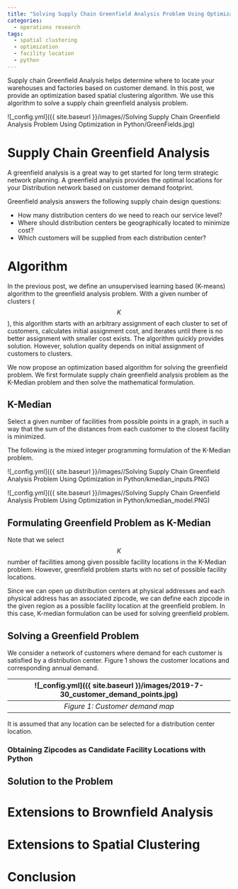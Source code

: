 ```yaml
---
title: "Solving Supply Chain Greenfield Analysis Problem Using Optimization in Python"
categories:
  - operations research
tags:
  - spatial clustering
  - optimization
  - facility location
  - python
--- 
```


Supply chain Greenfield Analysis helps 
determine where to locate your warehouses and factories based on
customer demand. In this post,
we provide an optimization based spatial clustering algorithm. 
We use this algorithm to solve a supply chain greenfield analysis 
problem.

![_config.yml]({{ site.baseurl }}/images//Solving Supply Chain Greenfield Analysis Problem Using Optimization in Python/GreenFields.jpg)

# Supply Chain Greenfield Analysis

A greenfield analysis is a great way to get started for 
long term strategic network planning. 
A greenfield analysis provides the optimal locations 
for your Distribution network based on customer demand footprint.

Greenfield analysis answers the following supply chain design questions:

- How many distribution centers do we need to reach our service level?
- Where should distribution centers be geographically located to minimize cost?
- Which customers will be supplied from each distribution center?

# Algorithm

In the previous post, we define an unsupervised learning
based (K-means) algorithm to the greenfield analysis problem. With a given
number of clusters ($$K$$), this
algorithm starts with an arbitrary assignment of each cluster
to set of customers, calculates initial assignment cost, 
and iterates until there is no better assignment with smaller cost 
exists. The algorithm quickly provides solution. However, solution
quality depends on initial assignment of customers to clusters.

We now propose an optimization based algorithm for solving the greenfield
problem. We first formulate supply chain greenfield analysis 
problem as the K-Median problem and then solve the mathematical formulation.

## K-Median

Select a given number of facilities from possible points in a graph, 
in such a way that the sum of the distances 
from each customer to the closest facility is minimized.

The following is the mixed integer programming formulation 
of the K-Median problem.

![_config.yml]({{ site.baseurl }}/images//Solving Supply Chain Greenfield Analysis Problem Using Optimization in Python/kmedian_inputs.PNG)



![_config.yml]({{ site.baseurl }}/images//Solving Supply Chain Greenfield Analysis Problem Using Optimization in Python/kmedian_model.PNG)


## Formulating Greenfield Problem as K-Median

Note that we select $$K$$ number of facilities among given
possible facility locations in the K-Median problem. 
However, greenfield
problem starts with no set of possible facility locations.

Since we can open up distribution centers at physical addresses
and each physical address has an associated zipcode, we can define
each zipcode in the given region 
as a possible facility location at the greenfield problem. In this case,
K-median formulation can be used for solving greenfield problem.

## Solving a Greenfield Problem

We consider a network of customers where demand for each customer is satisfied by a distribution center. 
Figure 1 shows the customer locations and corresponding annual demand. 

| ![_config.yml]({{ site.baseurl }}/images/2019-7-30_customer_demand_points.jpg) | 
|:--:| 
| *Figure 1: Customer demand map* |

It is assumed that any location can be selected for a distribution center location. 


### Obtaining Zipcodes as Candidate Facility Locations with Python

## Solution to the Problem


# Extensions to Brownfield Analysis


# Extensions to Spatial Clustering

# Conclusion

